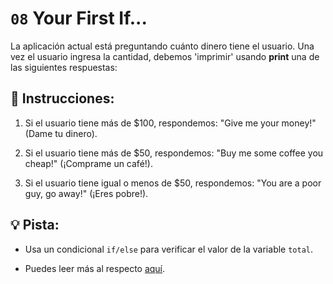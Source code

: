 # `08` Your First If...

La aplicación actual está preguntando cuánto dinero tiene el usuario. Una vez el usuario ingresa la cantidad, debemos 'imprimir' usando **print** una de las siguientes respuestas:

## 📝 Instrucciones:

1. Si el usuario tiene más de $100, respondemos: "Give me your money!" (Dame tu dinero).

2. Si el usuario tiene más de $50, respondemos: "Buy me some coffee you cheap!" (¡Comprame un café!).

3. Si el usuario tiene igual o menos de $50, respondemos: "You are a poor guy, go away!" (¡Eres pobre!).

## 💡 Pista:

+  Usa un condicional `if/else` para verificar el valor de la variable `total`.

+  Puedes leer más al respecto [aquí](https://docs.python.org/3/tutorial/controlflow.html#if-statements).
